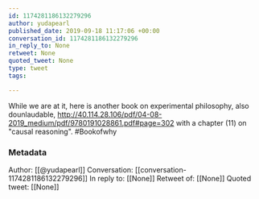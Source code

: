 ```yaml
---
id: 1174281186132279296
author: yudapearl
published_date: 2019-09-18 11:17:06 +00:00
conversation_id: 1174281186132279296
in_reply_to: None
retweet: None
quoted_tweet: None
type: tweet
tags:

---
```


While we are at it, here is another book on experimental philosophy, also dounlaudable, http://40.114.28.106/pdf/04-08-2019_medium/pdf/9780191028861.pdf#page=302
with a chapter (11) on "causal reasoning". #Bookofwhy

### Metadata

Author: [[@yudapearl]]
Conversation: [[conversation-1174281186132279296]]
In reply to: [[None]]
Retweet of: [[None]]
Quoted tweet: [[None]]
